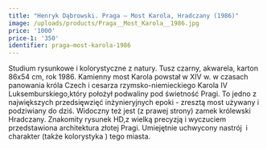 ```yaml
---
title: "Henryk Dąbrowski. Praga – Most Karola, Hradczany (1986)"
image: /uploads/products/Praga__Most_Karola__1986.jpg
price: '1000'
price-1: '350'
identifier: praga–most-karola-1986
---
```


Studium rysunkowe i kolorystyczne z natury. Tusz czarny, akwarela, karton 86x54 cm, rok 1986. Kamienny most Karola powstał w XIV w. w czasach panowania króla Czech i cesarza rzymsko-niemieckiego Karola IV Luksemburskiego,który położył podwaliny pod świetność Pragi. To jedno z największych przedsięwzięć inżynieryjnych epoki - zresztą most używany i podziwiany do dziś. Widoczny też jest (z prawej strony) zamek królewski Hradczany. Znakomity rysunek HD,z wielką precyzją i wyczuciem przedstawiona architektura złotej Pragi. Umiejętnie uchwycony nastrój  i charakter (także kolorystyka ) tego miasta.